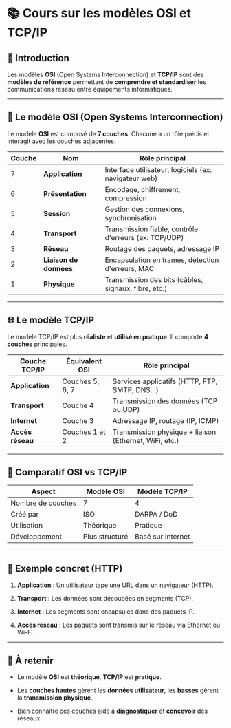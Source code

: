 
# 📚 Cours sur les modèles OSI et TCP/IP

## 🔸 Introduction

Les modèles **OSI** (Open Systems Interconnection) et **TCP/IP** sont des **modèles de référence** permettant de **comprendre et standardiser** les communications réseau entre équipements informatiques.

---

## 🧱 Le modèle OSI (Open Systems Interconnection)

Le modèle **OSI** est composé de **7 couches**. Chacune a un rôle précis et interagit avec les couches adjacentes.

|Couche|Nom|Rôle principal|
|---|---|---|
|7|**Application**|Interface utilisateur, logiciels (ex: navigateur web)|
|6|**Présentation**|Encodage, chiffrement, compression|
|5|**Session**|Gestion des connexions, synchronisation|
|4|**Transport**|Transmission fiable, contrôle d'erreurs (ex: TCP/UDP)|
|3|**Réseau**|Routage des paquets, adressage IP|
|2|**Liaison de données**|Encapsulation en trames, détection d'erreurs, MAC|
|1|**Physique**|Transmission des bits (câbles, signaux, fibre, etc.)|

---

## 🌐 Le modèle TCP/IP

Le modèle TCP/IP est plus **réaliste** et **utilisé en pratique**. Il comporte **4 couches** principales.

|Couche TCP/IP|Équivalent OSI|Rôle principal|
|---|---|---|
|**Application**|Couches 5, 6, 7|Services applicatifs (HTTP, FTP, SMTP, DNS...)|
|**Transport**|Couche 4|Transmission des données (TCP ou UDP)|
|**Internet**|Couche 3|Adressage IP, routage (IP, ICMP)|
|**Accès réseau**|Couches 1 et 2|Transmission physique + liaison (Ethernet, WiFi, etc.)|

---

## 🔄 Comparatif OSI vs TCP/IP

|Aspect|Modèle OSI|Modèle TCP/IP|
|---|---|---|
|Nombre de couches|7|4|
|Créé par|ISO|DARPA / DoD|
|Utilisation|Théorique|Pratique|
|Développement|Plus structuré|Basé sur Internet|

---

## 💬 Exemple concret (HTTP)

1. **Application** : Un utilisateur tape une URL dans un navigateur (HTTP).
    
2. **Transport** : Les données sont découpées en segments (TCP).
    
3. **Internet** : Les segments sont encapsulés dans des paquets IP.
    
4. **Accès réseau** : Les paquets sont transmis sur le réseau via Ethernet ou Wi-Fi.
    

---

## 📌 À retenir

- Le modèle **OSI** est **théorique**, **TCP/IP** est **pratique**.
    
- Les **couches hautes** gèrent les **données utilisateur**, les **basses** gèrent la **transmission physique**.
    
- Bien connaître ces couches aide à **diagnostiquer** et **concevoir** des réseaux.